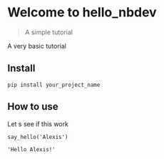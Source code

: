 # Welcome to hello_nbdev
> A simple tutorial


A very basic tutorial

## Install

`pip install your_project_name`

## How to use

Let s see if this work

```
say_hello('Alexis')
```




    'Hello Alexis!'


